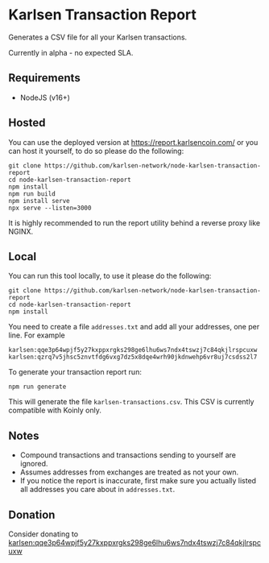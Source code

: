 # Karlsen Transaction Report

Generates a CSV file for all your Karlsen transactions.

Currently in alpha - no expected SLA.

## Requirements

* NodeJS (v16+)

## Hosted

You can use the deployed version at https://report.karlsencoin.com/ or
you can host it yourself, to do so please do the following:

```
git clone https://github.com/karlsen-network/node-karlsen-transaction-report
cd node-karlsen-transaction-report
npm install
npm run build
npm install serve
npx serve --listen=3000
```

It is highly recommended to run the report utility behind a reverse
proxy like NGINX.

## Local

You can run this tool locally, to use it please do the following:

```
git clone https://github.com/karlsen-network/node-karlsen-transaction-report
cd node-karlsen-transaction-report
npm install
```

You need to create a file `addresses.txt` and add all your addresses,
one per line. For example

```
karlsen:qqe3p64wpjf5y27kxppxrgks298ge6lhu6ws7ndx4tswzj7c84qkjlrspcuxw
karlsen:qzrq7v5jhsc5znvtfdg6vxg7dz5x8dqe4wrh90jkdnwehp6vr8uj7csdss2l7
```

To generate your transaction report run:

```
npm run generate
```

This will generate the file `karlsen-transactions.csv`. This CSV is
currently compatible with Koinly only.

## Notes

* Compound transactions and transactions sending to yourself are
  ignored.
* Assumes addresses from exchanges are treated as not your own.
* If you notice the report is inaccurate, first make sure you actually
  listed all addresses you care about in `addresses.txt`.

## Donation

Consider donating to [karlsen:qqe3p64wpjf5y27kxppxrgks298ge6lhu6ws7ndx4tswzj7c84qkjlrspcuxw](https://explorer.karlsennetwork.com/addresses/karlsen:qqe3p64wpjf5y27kxppxrgks298ge6lhu6ws7ndx4tswzj7c84qkjlrspcuxw)
